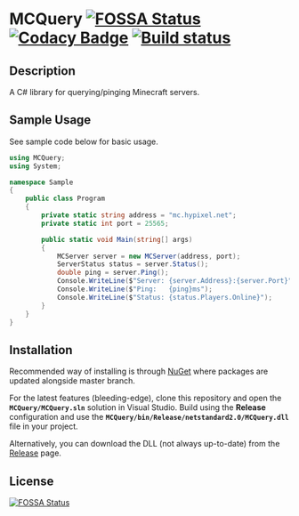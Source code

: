 # MCQuery [![FOSSA Status](https://app.fossa.io/api/projects/git%2Bgithub.com%2FSergeantSerk%2FMCQuery.svg?type=shield)](https://app.fossa.io/projects/git%2Bgithub.com%2FSergeantSerk%2FMCQuery?ref=badge_shield) [![Codacy Badge](https://api.codacy.com/project/badge/Grade/962a271ffb45453f9be089d88021aabc)](https://www.codacy.com/manual/SergeantSerk/MCQuery?utm_source=github.com&amp;utm_medium=referral&amp;utm_content=SergeantSerk/MCQuery&amp;utm_campaign=Badge_Grade) [![Build status](https://ci.appveyor.com/api/projects/status/q2imiippvb2yotxn?svg=true)](https://ci.appveyor.com/project/SergeantSerk/mcquery)

## Description
A C# library for querying/pinging Minecraft servers.

## Sample Usage
See sample code below for basic usage.
```C#
using MCQuery;
using System;

namespace Sample
{
    public class Program
    {
        private static string address = "mc.hypixel.net";
        private static int port = 25565;

        public static void Main(string[] args)
        {
            MCServer server = new MCServer(address, port);
            ServerStatus status = server.Status();
            double ping = server.Ping();
            Console.WriteLine($"Server: {server.Address}:{server.Port}");
            Console.WriteLine($"Ping:   {ping}ms");
            Console.WriteLine($"Status: {status.Players.Online}");
        }
    }
}
```

## Installation
Recommended way of installing is through [NuGet](https://www.nuget.org/packages/MCQuery/) where packages are updated alongside master branch.

For the latest features (bleeding-edge), clone this repository and open the **`MCQuery/MCQuery.sln`** solution in Visual Studio. Build using the **Release** configuration and use the **`MCQuery/bin/Release/netstandard2.0/MCQuery.dll`** file in your project.

Alternatively, you can download the DLL (not always up-to-date) from the [Release](https://github.com/SergeantSerk/MCQuery/releases) page.

## License
[![FOSSA Status](https://app.fossa.io/api/projects/git%2Bgithub.com%2FSergeantSerk%2FMCQuery.svg?type=large)](https://app.fossa.io/projects/git%2Bgithub.com%2FSergeantSerk%2FMCQuery?ref=badge_large)
